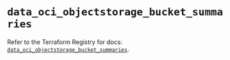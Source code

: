 # `data_oci_objectstorage_bucket_summaries`

Refer to the Terraform Registry for docs: [`data_oci_objectstorage_bucket_summaries`](https://registry.terraform.io/providers/hashicorp/oci/7.19.0/docs/data-sources/objectstorage_bucket_summaries).
